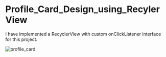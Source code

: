 # Profile_Card_Design_using_RecylerView
I have implemented a RecyclerView with custom onClickListener interface for this project.





![profile_card](https://user-images.githubusercontent.com/75157104/236687917-352068d2-c78d-4ca7-8a66-b7d36ba16128.gif)
